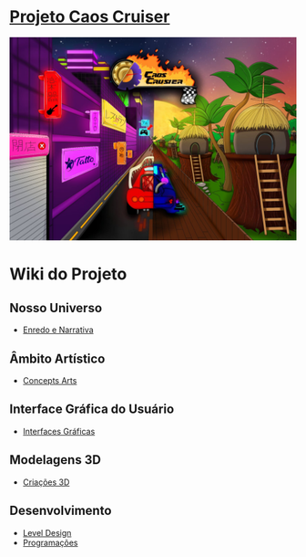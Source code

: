 # <a href="https://github.com/YosagiGames/CaosCruiser/wiki"> Projeto Caos Cruiser </a> 
<img width ="600" src="https://github.com/YosagiGames/CaosCrusier/blob/main/Imgs/ConceptArt/CapaDoJogo/capaJogo.jpg">

# Wiki do Projeto

## Nosso Universo
- <a href="https://github.com/YosagiGames/CaosCruiser/wiki/Enredo-e-Narrativa"> Enredo e Narrativa </a>

## Âmbito Artístico
- <a href="https://github.com/YosagiGames/CaosCruiser/wiki/Concepts-Arts"> Concepts Arts </a>

## Interface Gráfica do Usuário
- <a href="https://github.com/YosagiGames/CaosCruiser/wiki/Interface-Gráfica-do-Usuário-(GUI)"> Interfaces Gráficas </a>

## Modelagens 3D
- <a href="https://github.com/YosagiGames/CaosCruiser/wiki/Modelagens-3D"> Criações 3D </a>

## Desenvolvimento 
- <a href="https://github.com/YosagiGames/CaosCruiser/wiki/Level-Design"> Level Design </a>
- <a href="https://github.com/YosagiGames/CaosCruiser/wiki/Desenvolvimento"> Programações </a>
